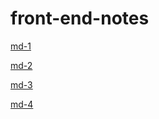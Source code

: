 # front-end-notes


[md-1](./md-1/README.md)

[md-2](./md-2/README.md)

[md-3](./md-3/README.md)

[md-4](./md-4/README.md)


